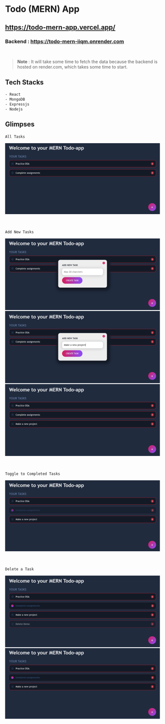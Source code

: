 # **Todo (MERN) App**

## **https://todo-mern-app.vercel.app/**

### Backend : https://todo-mern-iiqm.onrender.com

<br/>

> **Note** : It will take some time to fetch the data because the backend is hosted on render.com, which takes some time to start.

## Tech Stacks

    - React
    - MongoDB
    - Expressjs
    - Nodejs

## Glimpses

`All Tasks`

![All_Tasks](https://github.com/pragati-tripathi05/To-Do-MERN-App/blob/master/frontend/public/1.png)

<br/>

`Add New Tasks`

![Add_New_Tasks](https://github.com/pragati-tripathi05/To-Do-MERN-App/blob/master/frontend/public/2.png)
![Add_New_Tasks](https://github.com/pragati-tripathi05/To-Do-MERN-App/blob/master/frontend/public/3.png)
![Add_New_Tasks](https://github.com/pragati-tripathi05/To-Do-MERN-App/blob/master/frontend/public/4.png)

<br/>

`Toggle to Completed Tasks`

![Toggle_Status](https://github.com/pragati-tripathi05/To-Do-MERN-App/blob/master/frontend/public/5.png)

<br/>

`Delete a Task`

![Delete_Task](https://github.com/pragati-tripathi05/To-Do-MERN-App/blob/master/frontend/public/6.png)
![Delete_Task](https://github.com/pragati-tripathi05/To-Do-MERN-App/blob/master/frontend/public/7.png)
